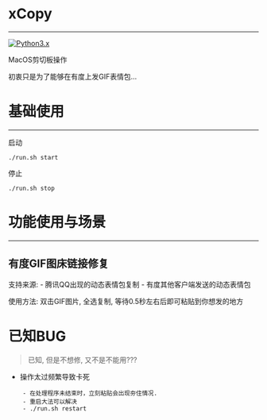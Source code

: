 # xCopy
---
[![Python3.x](https://img.shields.io/badge/Python-3.7-green.svg?style=plastic)](https://www.python.org/)

MacOS剪切板操作

初衷只是为了能够在有度上发GIF表情包...

# 基础使用
---

启动
```
./run.sh start
```

停止
```
./run.sh stop
```

# 功能使用与场景
---

## 有度GIF图床链接修复

支持来源:
    - 腾讯QQ出现的动态表情包复制
    - 有度其他客户端发送的动态表情包

使用方法:
    双击GIF图片, 全选复制, 等待0.5秒左右后即可粘贴到你想发的地方


# 已知BUG

> 已知, 但是不想修, 又不是不能用???

- 操作太过频繁导致卡死

```
    - 在处理程序未结束时，立刻粘贴会出现夯住情况. 
    - 重启大法可以解决
    - ./run.sh restart
```


